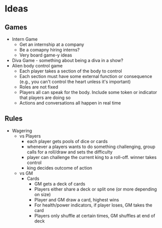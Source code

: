 # Ideas

## Games

- Intern Game
  - Get an internship at a company
  - Be a comapny hiring interns?
  - Very board game-y ideas
- Diva Game - something about being a diva in a show?
- Alien body control game
  - Each player takes a section of the body to control
  - Each section must have some external function or consequence (e.g., you can't control the heart unless it's important)
  - Roles are not fixed
  - Players all can speak for the body. Include some token or indicator that players are doing so
  - Actions and conversations all happen in real time

## Rules

- Wagering
  - vs Players
    - each player gets pools of dice or cards
    - whenever a players wants to do something challenging, group calls for a roll/draw and sets the difficulty
    - player can challenge the current king to a roll-off. winner takes control
    - king decides outcome of action
  - vs GM
    - Cards
      - GM gets a deck of cards
      - Players either share a deck or split one (or more depending on size)
      - Player and GM draw a card, highest wins
      - For health/power indicators, if player loses, GM takes the card
      - Players only shuffle at certain times, GM shuffles at end of deck